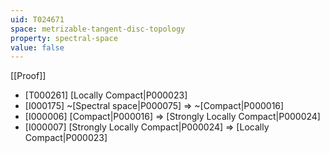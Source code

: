 ```yaml
---
uid: T024671
space: metrizable-tangent-disc-topology
property: spectral-space
value: false
---
```

[[Proof]]

* [T000261] [Locally Compact|P000023]
* [I000175] ~[Spectral space|P000075] => ~[Compact|P000016]
* [I000006] [Compact|P000016] => [Strongly Locally Compact|P000024]
* [I000007] [Strongly Locally Compact|P000024] => [Locally Compact|P000023]

